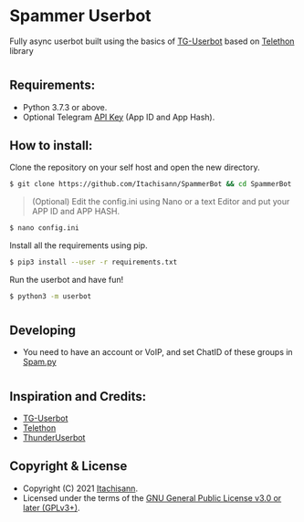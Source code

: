 # Spammer Userbot

Fully async userbot built using the basics of [TG-Userbot][tguserbot] based on [Telethon][telethon] library

# 

## Requirements:

* Python 3.7.3 or above.
* Optional Telegram [API Key][tg-apps] (App ID and App Hash).

## How to install:

Clone the repository on your self host and open the new directory.

```sh
$ git clone https://github.com/Itachisann/SpammerBot && cd SpammerBot
```

> (Optional) Edit the config.ini using Nano or a text Editor and put your APP ID and APP HASH.
```sh
$ nano config.ini
```

Install all the requirements using pip.

```sh
$ pip3 install --user -r requirements.txt
```

Run the userbot and have fun!

```sh
$ python3 -m userbot
```
# 

## Developing
* You need to have an account or VoIP, and set ChatID of these groups in [Spam.py][spam]

# 
## Inspiration and Credits:

* [TG-Userbot][tguserbot]
* [Telethon][telethon]
* [ThunderUserbot](https://github.com/Thundergang)

## Copyright & License

- Copyright (C) 2021 [Itachisann](https://github.com/Itachisann).
- Licensed under the terms of the [GNU General Public License v3.0 or later (GPLv3+)](LICENSE).


































[//]: # (Comment)
   [telethon]: <https://github.com/LonamiWebs/Telethon/>
   [tguserbot]: <https://github.com/TG-UserBot/TG-UserBot>
   [tg-apps]: <https://my.telegram.org/apps>
   [spam]: <https://github.com/Itachisann/SpammerBot/blob/main/userbot/plugins/spam.py#:~:text=spam_val%20%3D%20False-,array_groups_id,-%3D%20%5B%2D1001488898663%2C%20%2D1001230649113%2C%20%2D1001189316065>
